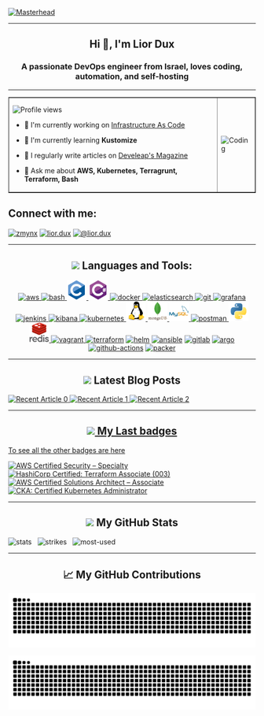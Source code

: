 [![Masterhead](https://res.cloudinary.com/practicaldev/image/fetch/s--xAAdUtiT--/c_imagga_scale,f_auto,fl_progressive,h_500,q_66,w_1000/https://dev-to-uploads.s3.amazonaws.com/i/zu5cr0j2qczswka4wh39.gif)]()

---

<h2 align="center">Hi 👋, I'm Lior Dux</h2>
<h3 align="center">A passionate DevOps engineer from Israel, loves coding, automation, and self-hosting</h3>

---

<table border=1>
  <tr>
    <td>

![Profile views](https://komarev.com/ghpvc/?username=zmynx&label=Profile%20views&color=0e75b6&style=flat)

- 🔭 I'm currently working on [Infrastructure As Code](https://github.com/zMynx/IaC)
- 🌱 I'm currently learning **Kustomize**
- 📝 I regularly write articles on [Develeap's Magazine](https://www.develeap.com/magazine/)
- 💬 Ask me about **AWS, Kubernetes, Terragrunt, Terraform, Bash**

    </td>
    <td>
![Coding](./assets/coding.gif)
</td>
  </tr>
</table>

<h2 align="left">Connect with me:</h2>
<p align="left">
<a href="https://github.com/zmynx" target="blank"><img align="center" src="https://www.svgrepo.com/show/512317/github-142.svg" alt="zmynx" height="30" width="40" /></a>
<a href="https://linkedin.com/in/lior-dux" target="blank"><img align="center" src="https://raw.githubusercontent.com/rahuldkjain/github-profile-readme-generator/master/src/images/icons/Social/linked-in-alt.svg" alt="lior.dux" height="30" width="40" /></a>
<a href="https://medium.com/@lior.dux" target="blank"><img align="center" src="https://raw.githubusercontent.com/rahuldkjain/github-profile-readme-generator/master/src/images/icons/Social/medium.svg" alt="@lior.dux" height="30" width="40" /></a>
</p>

---

<h2 align="center"><img src = "https://media2.giphy.com/media/QssGEmpkyEOhBCb7e1/giphy.gif?cid=ecf05e47a0n3gi1bfqntqmob8g9aid1oyj2wr3ds3mg700bl&rid=giphy.gif" width="32"> Languages and Tools:</h2>

<p align="center">
<a href="https://aws.amazon.com" target="_blank" rel="noreferrer"> <img src="https://www.svgrepo.com/show/448266/aws.svg" alt="aws" width="40" height="40"/> </a>
<a href="https://www.gnu.org/software/bash/" target="_blank" rel="noreferrer"> <img src="https://www.vectorlogo.zone/logos/gnu_bash/gnu_bash-icon.svg" alt="bash" width="40" height="40"/> </a>
<a href="https://www.cprogramming.com/" target="_blank" rel="noreferrer"> <img src="https://raw.githubusercontent.com/devicons/devicon/master/icons/c/c-original.svg" alt="c" width="40" height="40"/> </a>
<a href="https://www.w3schools.com/cs/" target="_blank" rel="noreferrer"> <img src="https://raw.githubusercontent.com/devicons/devicon/master/icons/csharp/csharp-original.svg" alt="csharp" width="40" height="40"/> </a>
<a href="https://www.docker.com/" target="_blank" rel="noreferrer"> <img src="https://www.svgrepo.com/show/373557/docker2.svg" alt="docker" width="40" height="40"/> </a> <a href="https://www.elastic.co" target="_blank" rel="noreferrer"> <img src="https://www.vectorlogo.zone/logos/elastic/elastic-icon.svg" alt="elasticsearch" width="40" height="40"/> </a>
<a href="https://git-scm.com/" target="_blank" rel="noreferrer"> <img src="https://www.vectorlogo.zone/logos/git-scm/git-scm-icon.svg" alt="git" width="40" height="40"/> </a>
<a href="https://grafana.com" target="_blank" rel="noreferrer"> <img src="https://www.vectorlogo.zone/logos/grafana/grafana-icon.svg" alt="grafana" width="40" height="40"/> </a></br>
<a href="https://www.jenkins.io" target="_blank" rel="noreferrer"> <img src="https://www.vectorlogo.zone/logos/jenkins/jenkins-icon.svg" alt="jenkins" width="40" height="40"/> </a>
<a href="https://www.elastic.co/kibana" target="_blank" rel="noreferrer"> <img src="https://www.vectorlogo.zone/logos/elasticco_kibana/elasticco_kibana-icon.svg" alt="kibana" width="40" height="40"/> </a>
<a href="https://kubernetes.io" target="_blank" rel="noreferrer"> <img src="https://www.vectorlogo.zone/logos/kubernetes/kubernetes-icon.svg" alt="kubernetes" width="40" height="40"/> </a>
<a href="https://www.linux.org/" target="_blank" rel="noreferrer"> <img src="https://raw.githubusercontent.com/devicons/devicon/master/icons/linux/linux-original.svg" alt="linux" width="40" height="40"/> </a>
<a href="https://www.mongodb.com/" target="_blank" rel="noreferrer"> <img src="https://raw.githubusercontent.com/devicons/devicon/master/icons/mongodb/mongodb-original-wordmark.svg" alt="mongodb" width="40" height="40"/> </a>
<a href="https://www.mysql.com/" target="_blank" rel="noreferrer"> <img src="https://raw.githubusercontent.com/devicons/devicon/master/icons/mysql/mysql-original-wordmark.svg" alt="mysql" width="40" height="40"/> </a>
<a href="https://postman.com" target="_blank" rel="noreferrer"> <img src="https://www.vectorlogo.zone/logos/getpostman/getpostman-icon.svg" alt="postman" width="40" height="40"/> </a>
<a href="https://www.python.org" target="_blank" rel="noreferrer"> <img src="https://raw.githubusercontent.com/devicons/devicon/master/icons/python/python-original.svg" alt="python" width="40" height="40"/> </a></br>
<a href="https://redis.io" target="_blank" rel="noreferrer"> <img src="https://raw.githubusercontent.com/devicons/devicon/master/icons/redis/redis-original-wordmark.svg" alt="redis" width="40" height="40"/> </a>
<a href="https://www.vagrantup.com/" target="_blank" rel="noreferrer"> <img src="https://www.vectorlogo.zone/logos/vagrantup/vagrantup-icon.svg" alt="vagrant" width="40" height="40"/> </a>
<a href="https://" target="_blank" rel="noreferrer"><img src="https://www.svgrepo.com/show/354447/terraform-icon.svg" alt="terraform" width="40" height="40"/></a> 
<a href="https://" target="_blank" rel="noreferrer"><img src="https://www.svgrepo.com/show/448231/helm.svg" alt="helm" width="40" height="40"/></a> 
<a href="https://" target="_blank" rel="noreferrer"><img src="https://www.svgrepo.com/show/305708/ansible.svg" alt="ansible" width="40" height="40"/></a>
<a href="https://" target="_blank" rel="noreferrer"><img src="https://www.svgrepo.com/show/448226/gitlab.svg" alt="gitlab" width="40" height="40"/></a>
<a href="https://" target="_blank" rel="noreferrer"><img src="https://icons-for-free.com/download-icon-argocd-1331550886883580947_512.png" alt="argo" width="40" height="40"/></a>
<a href="https://" target="_blank" rel="noreferrer"><img src="https://www.svgrepo.com/show/306098/githubactions.svg" alt="github-actions" width="40" height="40"/></a>
<a href="https://" target="_blank" rel="noreferrer"><img src="https://www.svgrepo.com/show/354156/packer.svg" alt="packer" width="40" height="40"/></a>
</p>

---

<h2  align="center"><img src = "https://www.bootgum.com/wp-content/uploads/2018/06/Bootgum-NewBadgeWatermarked550.gif" width="30"> Latest Blog Posts </h2>
 <a target="_blank" href="https://github-readme-medium-recent-article.vercel.app/medium/@lior.dux/0"><img src="https://github-readme-medium-recent-article.vercel.app/medium/@lior.dux/0" alt="Recent Article 0">
 <a target="_blank" href="https://github-readme-medium-recent-article.vercel.app/medium/@lior.dux/1"><img src="https://github-readme-medium-recent-article.vercel.app/medium/@lior.dux/1" alt="Recent Article 1">
 <a target="_blank" href="https://github-readme-medium-recent-article.vercel.app/medium/@lior.dux/2"><img src="https://github-readme-medium-recent-article.vercel.app/medium/@lior.dux/2" alt="Recent Article 2">

<!-- BLOG-POST-LIST:START -->
<!-- BLOG-POST-LIST:END -->

---

<h2  align="center"><img src = "https://cliply.co/wp-content/uploads/2021/02/392102940_MEDAL_3D_400px.gif" width="40"> My Last badges </h2>

To see all the other badges are [here](https://www.credly.com/users/lior-dux)

<p align="center">

<!--START_SECTION:badges-->

[![AWS Certified Security – Specialty](https://images.credly.com/size/110x110/images/53acdae5-d69f-4dda-b650-d02ed7a50dd7/image.png)](http://www.credly.com/badges/84b98d14-648f-4424-8d80-2792cb71818b "AWS Certified Security – Specialty")
[![HashiCorp Certified: Terraform Associate (003)](https://images.credly.com/size/110x110/images/85b9cfc4-257a-4742-878c-4f7ab4a2631b/image.png)](http://www.credly.com/badges/02ed188d-6d6c-4b90-abba-de336d141256 "HashiCorp Certified: Terraform Associate (003)")
[![AWS Certified Solutions Architect – Associate](https://images.credly.com/size/110x110/images/0e284c3f-5164-4b21-8660-0d84737941bc/image.png)](http://www.credly.com/badges/ff7ee15e-a9e9-43e3-9d0f-8eec2c96079d "AWS Certified Solutions Architect – Associate")
[![CKA: Certified Kubernetes Administrator](https://images.credly.com/size/110x110/images/8b8ed108-e77d-4396-ac59-2504583b9d54/cka_from_cncfsite__281_29.png)](http://www.credly.com/badges/b97de219-0d95-4b68-a547-3f8a3ed8498d "CKA: Certified Kubernetes Administrator")

<!--END_SECTION:badges-->

</p>

---

<h2  align="center"><img src='https://media1.giphy.com/media/du3J3cXyzhj75IOgvA/giphy.gif?cid=ecf05e47x2g034i9pzwtzzsd3xgg2w9nr94t4tflbbgo3008&rid=giphy.gif' width="40"> My GitHub Stats </h2>

<div class="row">
  <div class="column">
    <img src="https://github-readme-stats-sigma-five.vercel.app/api?username=zmynxx&theme=nightowl&show_icons=true&locale=en" alt="stats" width="260">  &nbsp; 
    <img src="https://github-readme-streak-stats.herokuapp.com/?user=zmynxx&theme=nightowl" alt="strikes" width="270">  &nbsp; 
    <img src="https://github-readme-stats-sigma-five.vercel.app/api/top-langs?username=zmynxx&theme=nightowl&show_icons=true&locale=en&layout=compact" alt="most-used" width="230">  &nbsp; 
  </div>
</div>

---

<h2 align="center"> 📈 My GitHub Contributions </h2>

![Snake animation](https://github.com/zmynx/zmynx/blob/output/github-snake.svg)

<picture>
  <source media="(prefers-color-scheme: light)" srcset="github-snake.svg" />
  <img alt="github-snake" src="github-snake.svg" />
</picture>
